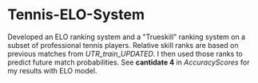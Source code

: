 # Tennis-ELO-System

Developed an ELO ranking system and a "Trueskill" ranking system on a subset of professional tennis players. Relative skill ranks are based on previous matches from *UTR_train_UPDATED*.
I then used those ranks to predict future match probabilities. See **cantidate 4** in *AccuracyScores* for my results with ELO model.
